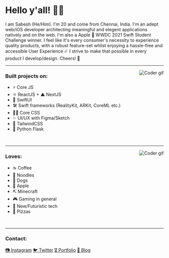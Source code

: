 # Hello y'all! 👋🏽

I am Sabesh (He/Him). I'm 20 and come from Chennai, India. I'm an adept web/iOS developer architecting meaningful and elegent applications natively and on the web. I'm also a Apple  WWDC 2021 Swift Student Challenge winner. I feel like it's every consumer's necessity to experience quality products, with a robust feature-set whilst enjoying a hassle-free and accessible User Experience ☄️ I strive to make that possible in every product I develop/design. Cheers! 🍻

---

<img alt="Coder gif" src="https://media.giphy.com/media/RbDKaczqWovIugyJmW/giphy.gif" align="right"/>

### Built projects on:

- ⚡️ Core JS
- ⚛️ ReactJS + ▲ NextJS
- 🦅 SwiftUI
- 🛠 Swift frameworks (RealityKit, ARKit, CoreML etc.)
- 💅🏽 Core CSS
- ✨ UI/UX with Figma/Sketch
- 🦄 TailwindCSS
- 🐚 Python Flask

<br/>

---

<img alt="Coder gif" src="https://media.giphy.com/media/Qa4KtB03ixJrmHw7Ti/giphy.gif" align="right"/>

### Loves:

- ☕️ Coffee
- 🍜 Noodles
- 🐶 Dogs
- 🍎 Apple
- ⛏ Minecraft
- 🎮 Gaming in general
- 📱 New/Futuristic tech
- 🍕 Pizzas

<br/>

---

### Contact:

<span>[📷 Instagram](https://www.instagram.com/sabeshbharathi/)</span>
<span>[🐦 Twitter](https://twitter.com/sabeshbharathi)</span>
<span>[🎖 Portfolio](https://sabesh.dev/home)</span>
<span>[📝 Blog](https://sabesh.dev/blog)</span>
